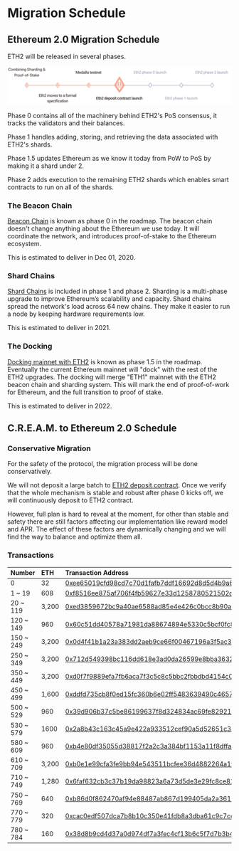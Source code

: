 # Migration Schedule

## Ethereum 2.0 Migration Schedule

ETH2 will be released in several phases.

![](../.gitbook/assets/timeline_deposit_contract_launch.d09b4bf3.svg)

Phase 0 contains all of the machinery behind ETH2's PoS consensus, it tracks the validators and their balances.

Phase 1 handles adding, storing, and retrieving the data associated with ETH2's shards.

Phase 1.5 updates Ethereum as we know it today from PoW to PoS by making it a shard under 2. 

Phase 2 adds execution to the remaining ETH2 shards which enables smart contracts to run on all of the shards.

### The Beacon Chain

[Beacon Chain](https://ethereum.org/en/eth2/beacon-chain/) is known as phase 0 in the roadmap. The beacon chain doesn't change anything about the Ethereum we use today. It will coordinate the network, and introduces proof-of-stake to the Ethereum ecosystem.

This is estimated to deliver in Dec 01, 2020.

### Shard Chains

[Shard Chains](https://ethereum.org/en/eth2/shard-chains/) is included in phase 1 and phase 2. Sharding is a multi-phase upgrade to improve Ethereum’s scalability and capacity. Shard chains spread the network's load across 64 new chains. They make it easier to run a node by keeping hardware requirements low.

This is estimated to deliver in 2021.

### The Docking

[Docking mainnet with ETH2](https://ethereum.org/en/eth2/docking/) is known as phase 1.5 in the roadmap. Eventually the current Ethereum mainnet will "dock" with the rest of the ETH2 upgrades. The docking will merge "ETH1" mainnet with the ETH2 beacon chain and sharding system. This will mark the end of proof-of-work for Ethereum, and the full transition to proof of stake.

This is estimated to deliver in 2022.

## C.R.E.A.M. to Ethereum 2.0 Schedule

### Conservative Migration

For the safety of the protocol, the migration process will be done conservatively.

We will not deposit a large batch to [ETH2 deposit contract](https://etherscan.io/address/0x00000000219ab540356cbb839cbe05303d7705fa). Once we verify that the whole mechanism is stable and robust after phase 0 kicks off, we will continuously deposit to ETH2 contract.

However, full plan is hard to reveal at the moment, for other than stable and safety there are still factors affecting our implementation like reward model and APR. The effect of these factors are dynamically changing and we will find the way to balance and optimize them all.

### Transactions

| Number | ETH  | Transaction Address |
| :--- | :--- | :--- |
| 0 | 32 | [0xee65019cfd98cd7c70d1fafb7ddf16692d8d5d4b9a6d308c55d4109d3671cf32](https://etherscan.io/tx/0xee65019cfd98cd7c70d1fafb7ddf16692d8d5d4b9a6d308c55d4109d3671cf32) |
| 1 ~ 19 | 608 | [0xf8516ee875af706f4fb59627e33d1258780521502d96888226c5b5af219ac1bc](https://etherscan.io/tx/0xf8516ee875af706f4fb59627e33d1258780521502d96888226c5b5af219ac1bc) |
| 20 ~ 119 | 3,200 | [0xed3859672bc9a40ae6588ad85e4e426c0bcc8b90a46fe929a041c32a894b46e1](https://etherscan.io/tx/0xed3859672bc9a40ae6588ad85e4e426c0bcc8b90a46fe929a041c32a894b46e1) |
| 120 ~ 149 | 960 | [0x60c51dd40578a71981da88674894e5330c5bcf0fc825d2e0692030414e375dc6](https://etherscan.io/tx/0x60c51dd40578a71981da88674894e5330c5bcf0fc825d2e0692030414e375dc6) |
| 150 ~ 249 | 3,200 | [0x0d4f41b1a23a383dd2aeb9ce66f00467196a3f5ac3c09b90d674f4ca2e964d7d](https://etherscan.io/tx/0x0d4f41b1a23a383dd2aeb9ce66f00467196a3f5ac3c09b90d674f4ca2e964d7d) |
| 250 ~ 349 | 3,200 | [0x712d549398bc116dd618e3ad0da26599e8bba3632a029a8443cc338d297a69b9](https://etherscan.io/tx/0x712d549398bc116dd618e3ad0da26599e8bba3632a029a8443cc338d297a69b9) |
| 350 ~ 449 | 3,200 | [0xd0f7f9889efa7fb6aca7f3c5c8c5bbc2fbbdbd4154c096755f21470e6c7ce3ee](https://etherscan.io/tx/0xd0f7f9889efa7fb6aca7f3c5c8c5bbc2fbbdbd4154c096755f21470e6c7ce3ee) |
| 450 ~ 499 | 1,600 | [0xddfd735cb8f0ed15fc360b6e02ff5483639490c4657f2422fb2eaae1f73ab088](https://etherscan.io/tx/0xddfd735cb8f0ed15fc360b6e02ff5483639490c4657f2422fb2eaae1f73ab088) |
| 500 ~ 529 | 960  | [0x39d906b37c5be86199637f8d324834ac69fe82921dc6d20e62f306334413db81](https://etherscan.io/tx/0x39d906b37c5be86199637f8d324834ac69fe82921dc6d20e62f306334413db81) |
| 530 ~ 579 | 1600 | [0x2a8b43c163c45a9e422a933512cef90a5d52651c31f542a81f6a9e3eabc0e410](https://etherscan.io/tx/0x2a8b43c163c45a9e422a933512cef90a5d52651c31f542a81f6a9e3eabc0e410) |
| 580 ~ 609 | 960 | [0xb4e80df35055d38817f2a2c3a384bf1153a11f8dffa6c2dd73b8c311f59027a7](https://etherscan.io/tx/0xb4e80df35055d38817f2a2c3a384bf1153a11f8dffa6c2dd73b8c311f59027a7) |
| 610 ~ 709 | 3,200 | [0xb0e1e99cfa3fe9bb94e543511bcfee36d4882264a1fb8a58be8225a0220d5592](https://etherscan.io/tx/0xb0e1e99cfa3fe9bb94e543511bcfee36d4882264a1fb8a58be8225a0220d5592) |
| 710 ~ 749 | 1,280 | [0x6faf632cb3c37b19da98823a6a73d5de3e29fc8ce81a0c34ac1d2c57132d79d2](https://etherscan.io/tx/0x6faf632cb3c37b19da98823a6a73d5de3e29fc8ce81a0c34ac1d2c57132d79d2) |
| 750 ~ 769 | 640 | [0xb86d0f862470af94e88487ab867d199405da2a3619a85c1a7d19413d798e390a](https://etherscan.io/tx/0xb86d0f862470af94e88487ab867d199405da2a3619a85c1a7d19413d798e390a) |
| 770 ~ 779 | 320 | [0xcac0edf507dca7b8b10c350e41fdb8a3dba61c9c7cca69f450fd3ed5f5269885](https://etherscan.io/tx/0xcac0edf507dca7b8b10c350e41fdb8a3dba61c9c7cca69f450fd3ed5f5269885) |
| 780 ~ 784 | 160 | [0x38d8b9cd4d37a0d974df7a3fec4cf13b6c5f7d7b3b484e144e37392eb28818a4](https://etherscan.io/tx/0x38d8b9cd4d37a0d974df7a3fec4cf13b6c5f7d7b3b484e144e37392eb28818a4) |

